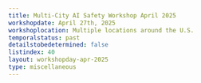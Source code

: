 ```yaml
---
title: Multi-City AI Safety Workshop April 2025
workshopdate: April 27th, 2025
workshoplocation: Multiple locations around the U.S.
temporalstatus: past
detailstobedetermined: false
listindex: 40
layout: workshopday-apr-2025
type: miscellaneous
---
```



